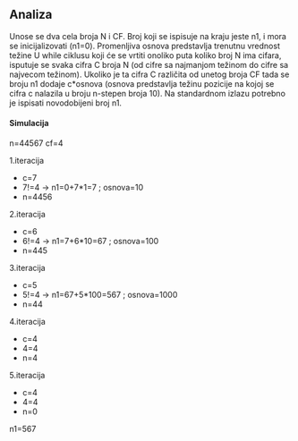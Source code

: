 ## Analiza
Unose se dva cela broja N i CF. Broj koji se ispisuje na kraju jeste n1, i mora se inicijalizovati (n1=0). Promenljiva osnova predstavlja trenutnu vrednost težine U while ciklusu koji će se vrtiti onoliko puta koliko broj N ima cifara, isputuje se svaka cifra C broja N (od cifre sa najmanjom težinom do cifre sa najvecom težinom). Ukoliko je ta cifra C različita od unetog broja CF tada se broju n1 dodaje  c*osnova (osnova predstavlja težinu pozicije na kojoj se cifra c nalazila u broju n-stepen broja 10). Na standardnom izlazu potrebno je ispisati novodobijeni broj n1.

#### Simulacija

n=44567 cf=4

1.iteracija

* c=7
* 7!=4  -> n1=0+7*1=7 ; osnova=10
* n=4456

2.iteracija

* c=6
* 6!=4  -> n1=7+6*10=67 ; osnova=100
* n=445

3.iteracija

* c=5
* 5!=4  -> n1=67+5*100=567 ; osnova=1000
* n=44

4.iteracija

* c=4
* 4=4
* n=4

5.iteracija

* c=4
* 4=4
* n=0


n1=567
